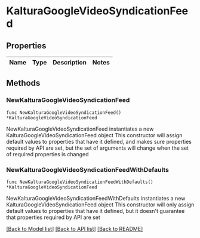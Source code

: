 # KalturaGoogleVideoSyndicationFeed

## Properties

Name | Type | Description | Notes
------------ | ------------- | ------------- | -------------

## Methods

### NewKalturaGoogleVideoSyndicationFeed

`func NewKalturaGoogleVideoSyndicationFeed() *KalturaGoogleVideoSyndicationFeed`

NewKalturaGoogleVideoSyndicationFeed instantiates a new KalturaGoogleVideoSyndicationFeed object
This constructor will assign default values to properties that have it defined,
and makes sure properties required by API are set, but the set of arguments
will change when the set of required properties is changed

### NewKalturaGoogleVideoSyndicationFeedWithDefaults

`func NewKalturaGoogleVideoSyndicationFeedWithDefaults() *KalturaGoogleVideoSyndicationFeed`

NewKalturaGoogleVideoSyndicationFeedWithDefaults instantiates a new KalturaGoogleVideoSyndicationFeed object
This constructor will only assign default values to properties that have it defined,
but it doesn't guarantee that properties required by API are set


[[Back to Model list]](../README.md#documentation-for-models) [[Back to API list]](../README.md#documentation-for-api-endpoints) [[Back to README]](../README.md)


